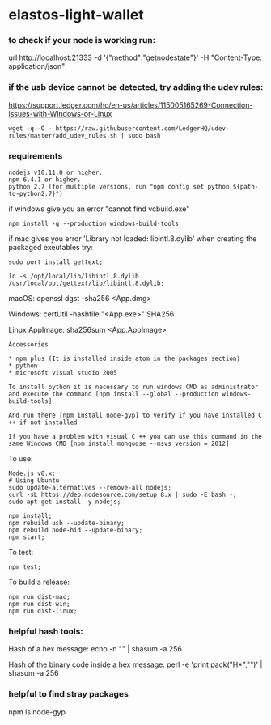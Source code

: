 # elastos-light-wallet

### to check if your node is working run:

url http://localhost:21333 -d '{"method":"getnodestate"}' -H "Content-Type: application/json"

### if the usb device cannot be detected, try adding the udev rules:
https://support.ledger.com/hc/en-us/articles/115005165269-Connection-issues-with-Windows-or-Linux

```
wget -q -O - https://raw.githubusercontent.com/LedgerHQ/udev-rules/master/add_udev_rules.sh | sudo bash
```


### requirements

```
nodejs v10.11.0 or higher.
npm 6.4.1 or higher.
python 2.7 (for multiple versions, run "npm config set python ${path-to-python2.7}")
```

if windows give you an error "cannot find vcbuild.exe"

```
npm install -g --production windows-build-tools
```

if mac gives you error 'Library not loaded: libintl.8.dylib' when creating the packaged exeutables try:

```
sudo port install gettext;

ln -s /opt/local/lib/libintl.8.dylib /usr/local/opt/gettext/lib/libintl.8.dylib;
```

macOS:
openssl dgst -sha256 <App.dmg>

Windows:
certUtil -hashfile "<App.exe>" SHA256

Linux AppImage:
sha256sum <App.AppImage>


```
Accessories

* npm plus (It is installed inside atom in the packages section)
* python
* microsoft visual studio 2005

To install python it is necessary to run windows CMD as administrator and execute the command [npm install --global --production windows-build-tools]

And run there [npm install node-gyp] to verify if you have installed C ++ if not installed

If you have a problem with visual C ++ you can use this command in the same Windows CMD [npm install mongoose --msvs_version = 2012]
```

To use:
```
Node.js v8.x:
# Using Ubuntu
sudo update-alternatives --remove-all nodejs;
curl -sL https://deb.nodesource.com/setup_8.x | sudo -E bash -;
sudo apt-get install -y nodejs;

npm install;
npm rebuild usb --update-binary;
npm rebuild node-hid --update-binary;
npm start;
```

To test:
```
npm test;
```

To build a release:
```
npm run dist-mac;
npm run dist-win;
npm run dist-linux;
```

### helpful hash tools:
Hash of a hex message:
echo -n "<hex>" | shasum -a 256

Hash of the binary code inside a hex message:
perl -e 'print pack("H*","<hex>")' | shasum -a 256

### helpful to find stray packages

npm ls node-gyp

